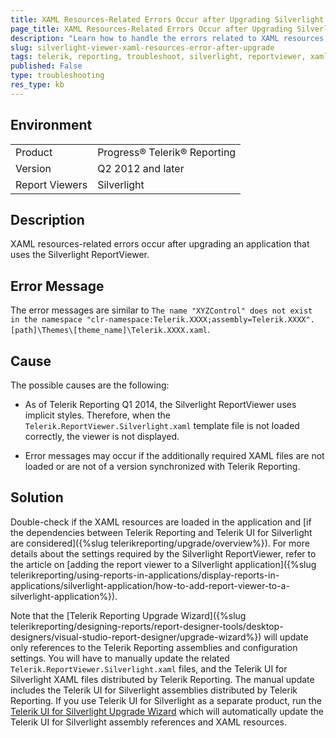 ```yaml
---
title: XAML Resources-Related Errors Occur after Upgrading Silverlight Applications
page_title: XAML Resources-Related Errors Occur after Upgrading Silverlight Applications
description: "Learn how to handle the errors related to XAML resources after upgrading a Silverlight application."
slug: silverlight-viewer-xaml-resources-error-after-upgrade
tags: telerik, reporting, troubleshoot, silverlight, reportviewer, xaml, resources, errors, occur, after, upgrade, applications, apps
published: False
type: troubleshooting
res_type: kb
---
```


## Environment

<table>
	<tbody>
		<tr>
			<td>Product</td>
			<td>Progress® Telerik® Reporting</td>
		</tr>
		<tr>
			<td>Version</td>
			<td>Q2 2012 and later</td>
		</tr>
	  <tr>
			<td>Report Viewers</td>
			<td>Silverlight</td>
		</tr>
	</tbody>
</table>

## Description

XAML resources-related errors occur after upgrading an application that uses the Silverlight ReportViewer.


## Error Message

The error messages are similar to `The name "XYZControl" does not exist in the namespace "clr-namespace:Telerik.XXXX;assembly=Telerik.XXXX". [path]\Themes\[theme_name]\Telerik.XXXX.xaml`.

## Cause

The possible causes are the following:

* As of Telerik Reporting Q1 2014, the Silverlight ReportViewer uses implicit styles. Therefore, when the `Telerik.ReportViewer.Silverlight.xaml` template file is not loaded correctly, the viewer is not displayed.

* Error messages may occur if the additionally required XAML files are not loaded or are not of a version synchronized with Telerik Reporting.

## Solution  

Double-check if the XAML resources are loaded in the application and [if the dependencies between Telerik Reporting and Telerik UI for Silverlight are considered]({%slug telerikreporting/upgrade/overview%}). For more details about the settings required by the Silverlight ReportViewer, refer to the article on [adding the report viewer to a Silverlight application]({%slug telerikreporting/using-reports-in-applications/display-reports-in-applications/silverlight-application/how-to-add-report-viewer-to-a-silverlight-application%}).

Note that the [Telerik Reporting Upgrade Wizard]({%slug telerikreporting/designing-reports/report-designer-tools/desktop-designers/visual-studio-report-designer/upgrade-wizard%}) will update only references to the Telerik Reporting assemblies and configuration settings. You will have to manually update the related  `Telerik.ReportViewer.Silverlight.xaml` files, and the Telerik UI for Silverlight XAML files distributed by Telerik Reporting. The manual update includes the Telerik UI for Silverlight assemblies distributed by Telerik Reporting. If you use Telerik UI for Silverlight as a separate product, run the [Telerik UI for Silverlight Upgrade Wizard](http://docs.telerik.com/devtools/silverlight/visual-studio-extensions/for-silverlight-vs-extensions-upgrading) which will automatically update the Telerik UI for Silverlight assembly references and XAML resources.

